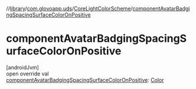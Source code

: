 //[library](../../../index.md)/[com.glovoapp.uds](../index.md)/[CoreLightColorScheme](index.md)/[componentAvatarBadgingSpacingSurfaceColorOnPositive](component-avatar-badging-spacing-surface-color-on-positive.md)

# componentAvatarBadgingSpacingSurfaceColorOnPositive

[androidJvm]\
open override val [componentAvatarBadgingSpacingSurfaceColorOnPositive](component-avatar-badging-spacing-surface-color-on-positive.md): [Color](https://developer.android.com/reference/kotlin/androidx/compose/ui/graphics/Color.html)
